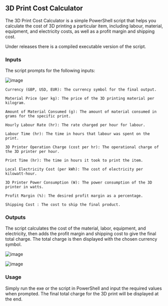 ## 3D Print Cost Calculator
The 3D Print Cost Calculator is a simple PowerShell script that helps you calculate the cost of 3D printing a particular item, including labour, material, equipment, and electricity costs, as well as a profit margin and shipping cost.

Under releases there is a compiled executable version of the script.

### Inputs
The script prompts for the following inputs:

![image](https://github.com/Joeharrison94/3D-Printing-Cost-Calculator/assets/53116754/8444ca2a-8042-43e3-ad5a-999b8a5fc578)

``` 
Currency (GBP, USD, EUR): The currency symbol for the final output.

Material Price (per kg): The price of the 3D printing material per kilogram.

Amount of Material Consumed (g): The amount of material consumed in grams for the specific print.

Hourly Labour Rate (hr): The rate charged per hour for labour.

Labour Time (hr): The time in hours that labour was spent on the print.

3D Printer Operation Charge (cost per hr): The operational charge of the 3D printer per hour.

Print Time (hr): The time in hours it took to print the item.

Local Electricity Cost (per kWh): The cost of electricity per kilowatt-hour.

3D Printer Power Consumption (W): The power consumption of the 3D printer in watts.

Profit Margin (%): The desired profit margin as a percentage.

Shipping Cost : The cost to ship the final product.

```

### Outputs
The script calculates the cost of the material, labor, equipment, and electricity, then adds the profit margin and shipping cost to give the final total charge. The total charge is then displayed with the chosen currency symbol.

![image](https://github.com/Joeharrison94/3D-Printing-Cost-Calculator/assets/53116754/9e6cc8f9-d647-4113-879f-a67fbdecce1c)

![image](https://github.com/Joeharrison94/3D-Printing-Cost-Calculator/assets/53116754/3e0716d1-ab2d-4bfa-aebd-54ec6d15b9fc)

### Usage
Simply run the exe or the script in PowerShell and input the required values when prompted. The final total charge for the 3D print will be displayed at the end.
